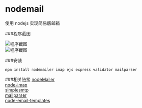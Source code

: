 nodemail
========

使用 nodejs 实现简易版邮箱



###程序截图

![程序截图](https://raw.github.com/sdg-sysdev/nodemail/master/demo/ScreenShot1.png)  
![程序截图](https://raw.github.com/sdg-sysdev/nodemail/master/demo/ScreenShot2.png)	



###安装

```
npm install nodemailer imap ejs express validator mailparser
```


###相关链接
[nodeMailer](https://github.com/andris9/Nodemailer)  
[node-imap](https://github.com/mscdex/node-imap)  
[simplesmtp](https://github.com/andris9/simplesmtp)  
[mailparser](https://github.com/andris9/mailparser)  
[node-email-templates](https://github.com/niftylettuce/node-email-templates)  
